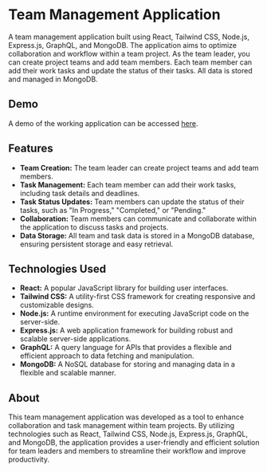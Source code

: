 # Team Management Application

A team management application built using React, Tailwind CSS, Node.js, Express.js, GraphQL, and MongoDB. The application aims to optimize collaboration and workflow within a team project. As the team leader, you can create project teams and add team members. Each team member can add their work tasks and update the status of their tasks. All data is stored and managed in MongoDB.

## Demo

A demo of the working application can be accessed [here](https://drive.google.com/file/d/1MXPbdlk3A-O1i7catwRouj3Ant7SBqY3/view?usp=share_link).

## Features

- **Team Creation:** The team leader can create project teams and add team members.
- **Task Management:** Each team member can add their work tasks, including task details and deadlines.
- **Task Status Updates:** Team members can update the status of their tasks, such as "In Progress," "Completed," or "Pending."
- **Collaboration:** Team members can communicate and collaborate within the application to discuss tasks and projects.
- **Data Storage:** All team and task data is stored in a MongoDB database, ensuring persistent storage and easy retrieval.

## Technologies Used

- **React:** A popular JavaScript library for building user interfaces.
- **Tailwind CSS:** A utility-first CSS framework for creating responsive and customizable designs.
- **Node.js:** A runtime environment for executing JavaScript code on the server-side.
- **Express.js:** A web application framework for building robust and scalable server-side applications.
- **GraphQL:** A query language for APIs that provides a flexible and efficient approach to data fetching and manipulation.
- **MongoDB:** A NoSQL database for storing and managing data in a flexible and scalable manner.



## About

This team management application was developed as a tool to enhance collaboration and task management within team projects. By utilizing technologies such as React, Tailwind CSS, Node.js, Express.js, GraphQL, and MongoDB, the application provides a user-friendly and efficient solution for team leaders and members to streamline their workflow and improve productivity.

